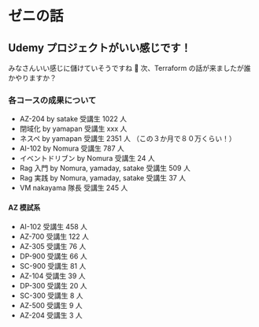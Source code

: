 # ゼニの話

## Udemy プロジェクトがいい感じです！

みなさんいい感じに儲けていそうですね 🚀
次、Terraform の話が来ましたが誰かやりますか？

### 各コースの成果について

- AZ-204 by satake 受講生 1022 人 ​
- 閉域化 by yamapan 受講生 xxx 人 ​
- ネスペ by yamapan 受講生 2351 人 （この３か月で８０万くらい！）​
- AI-102 by Nomura 受講生 787 人 ​
- イベントドリブン by Nomura 受講生 24 人 ​
- Rag 入門 by Nomura, yamaday, satake 受講生 509 人 ​
- Rag 実践 by Nomura, yamaday, satake 受講生 37 人 ​
- VM nakayama 隊長 受講生 245 人

#### AZ 模試系

- AI-102 受講生 458 人 ​
- AZ-700 受講生 122 人 ​
- AZ-305 受講生 76 人 ​
- DP-900 受講生 66 人 ​
- SC-900 受講生 81 人 ​
- AZ-104 受講生 39 人 ​
- DP-300 受講生 20 人 ​
- SC-300 受講生 8 人 ​
- AZ-500 受講生 9 人 ​
- AZ-204 受講生 3 人 ​

